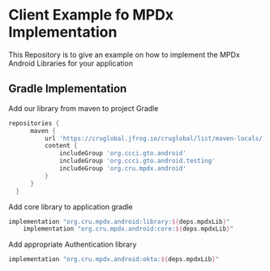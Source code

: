 # Client Example fo MPDx Implementation

This Repository is to give an example on how to implement the MPDx Android Libraries for your application

## Gradle Implementation
Add our library from maven to project Gradle
```groovy
repositories {
      maven {
          url 'https://cruglobal.jfrog.io/cruglobal/list/maven-locals/'
          content {
              includeGroup 'org.ccci.gto.android'
              includeGroup 'org.ccci.gto.android.testing'
              includeGroup 'org.cru.mpdx.android'
          }
      }
  }
```

Add core library to application gradle
```groovy
implementation "org.cru.mpdx.android:library:${deps.mpdxLib}"
    implementation "org.cru.mpdx.android:core:${deps.mpdxLib}"
```
Add appropriate Authentication library
```groovy
implementation "org.cru.mpdx.android:okta:${deps.mpdxLib}"
```
